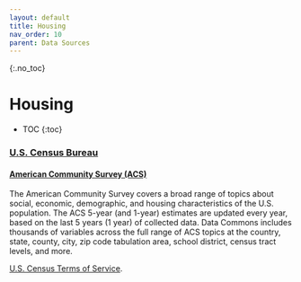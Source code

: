 ```yaml
---
layout: default
title: Housing
nav_order: 10
parent: Data Sources
---
```


{:.no_toc}
# Housing

* TOC
{:toc}

### [U.S. Census Bureau](https://www.census.gov/)

#### [American Community Survey (ACS)](https://www.census.gov/programs-surveys/acs)
The American Community Survey covers a broad range of topics about social, economic, demographic, and housing characteristics of the U.S. population. The ACS 5-year (and 1-year) estimates are updated every year, based on the last 5 years (1 year) of collected data. Data Commons includes thousands of variables across the full range of ACS topics at the country, state, county, city, zip code tabulation area, school district, census tract levels, and more.

[U.S. Census Terms of Service](https://www.census.gov/data/developers/about/terms-of-service.html).

